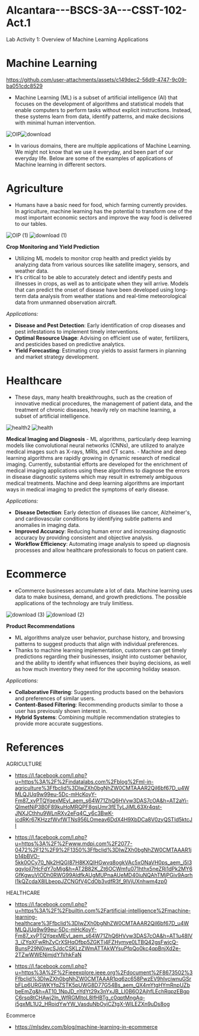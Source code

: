 # Alcantara---BSCS-3A---CSST-102-Act.1
Lab Activity 1: Overview of Machine Learning Applications



# Machine Learning


https://github.com/user-attachments/assets/c149dec2-56d9-4747-9c09-ba051cdc8529

- Machine Learning (ML) is a subset of artificial intelligence (AI) that focuses on the development of algorithms and statistical models that enable computers to perform tasks without explicit instructions. Instead, these systems learn from data, identify patterns, and make decisions with minimal human intervention.
   
![OIP](https://github.com/user-attachments/assets/48e0aeb4-ea28-41a4-85f3-96a6ac47399c)![download](https://github.com/user-attachments/assets/38a5fd3f-057f-4c2c-9545-68a3a7530e7c)

- In various domains, there are multiple applications of Machine Learning. We might not know that we use it everyday, and been part of our everyday life. Below are some of the examples of applications of Machine learning in different sectors.

# Agriculture
- Humans have a basic need for food, which farming currently provides. In agriculture, machine learning has the potential to transform one of the most important economic sectors and improve the way food is delivered to our tables.
  
![OIP (1)](https://github.com/user-attachments/assets/e8a9f5b6-37f2-4d91-b167-430a173d1f7b)
![download (1)](https://github.com/user-attachments/assets/bef99335-8fed-4a92-8a50-137fce789c07)

**Crop Monitoring and Yield Prediction**
   - Utilizing ML models to monitor crop health and predict yields by analyzing data from various sources like satellite imagery, sensors, and weather data. 
   - It's critical to be able to accurately detect and identify pests and illnesses in crops, as well as to anticipate when they will arrive. Models that can predict the onset of 
       disease have been developed using long-term data analysis from weather stations and real-time meteorological data from unmanned observation aircraft.
   
*Applications:*
 - **Disease and Pest Detection**: Early identification of crop diseases and pest infestations to implement timely interventions.
 - **Optimal Resource Usage**: Advising on efficient use of water, fertilizers, and pesticides based on predictive analytics.
 - **Yield Forecasting**: Estimating crop yields to assist farmers in planning and market strategy development.

# Healthcare
- These days, many health breakthroughs, such as the creation of innovative medical procedures, the management of patient data, and the treatment of chronic diseases, heavily rely on machine learning, a subset of artificial intelligence.

![health2](https://github.com/user-attachments/assets/5900b305-9f1b-4f0a-9926-54433cbbff74)
![health](https://github.com/user-attachments/assets/ea722f04-2162-439b-a4f7-da71249671d9)

**Medical Imaging and Diagnosis**
    - ML algorithms, particularly deep learning models like convolutional neural networks (CNNs), are utilized to analyze medical images such as X-rays, MRIs, and CT scans. 
    - Machine and deep learning algorithms are rapidly growing in dynamic research of medical imaging. Currently, substantial efforts are developed for the enrichment of medical imaging 
        applications using these algorithms to diagnose the errors in disease diagnostic systems which may result in extremely ambiguous medical treatments. Machine and deep learning 
        algorithms are important ways in medical imaging to predict the symptoms of early disease.

*Applications:*
- **Disease Detection**: Early detection of diseases like cancer, Alzheimer's, and cardiovascular conditions by identifying subtle patterns and anomalies in imaging data.
- **Improved Accuracy**: Reducing human error and increasing diagnostic accuracy by providing consistent and objective analysis.
- **Workflow Efficiency**: Automating image analysis to speed up diagnosis processes and allow healthcare professionals to focus on patient care.

# Ecommerce
- eCommerce businesses accumulate a lot of data. Machine learning uses data to make business, demand, and growth predictions. The possible applications of the technology are truly limitless.

![download (3)](https://github.com/user-attachments/assets/cf6ec07e-0ef6-4772-ac3a-9eb22ebb7001)
![download (2)](https://github.com/user-attachments/assets/0b1bc9b1-6431-4807-821d-cb2a266e28b0)
 
**Product Recommendations**
   - ML algorithms analyze user behavior, purchase history, and browsing patterns to suggest products that align with individual preferences.
   - Thanks to machine learning implementation, customers can get timely predictions regarding their businesses, insight into customer behavior, and the ability to identify what influences their buying decisions, as well as how much inventory they need for the upcoming holiday season.

*Applications:*
- **Collaborative Filtering**: Suggesting products based on the behaviors and preferences of similar users.
- **Content-Based Filtering**: Recommending products similar to those a user has previously shown interest in.
- **Hybrid Systems**: Combining multiple recommendation strategies to provide more accurate suggestions.


# References
AGRICULTURE
- https://l.facebook.com/l.php?u=https%3A%2F%2Findatalabs.com%2Fblog%2Fml-in-agriculture%3Ffbclid%3DIwZXh0bgNhZW0CMTAAAR2QiI6bf67D_u4WMLQJUq9w99eu-5Dc-mHcKoyY-Fm87_xyPTQYqexMEyI_aem_s64W71ZhQ6HVvw3DAS7cOA&h=AT2aYi-QlmetNjP3B0F89kuHoMRQPF8gsUmr3fETyLJiML63Xr4qst-JNXJCthhu9WLnRXv2eFq4C_y6c3BwK-icdRKr67KHzzfWvfWTNs956LOmeav6DdX4H9XbDCa8V0zyQSTId5ktcJI

  
- https://l.facebook.com/l.php?u=https%3A%2F%2Fwww.mdpi.com%2F2077-0472%2F12%2F9%2F1350%3Ffbclid%3DIwZXh0bgNhZW0CMTAAAR1jb14bBVO-5kk0OCy70_Nk2HQGI87H8KXQIHGwvq8ogkVAc5xONaVH0ps_aem_i5I3qgylojl7HcFdY7oMjg&h=AT2B82K_Zt6OCWmfu071hthx5neZRi1dPk2MY6GfKgwuVlODh0RWG99AldfkAUgMUPnaAUeMD40iuNQAhTMjPGiv9AqrhI1kQZcdaX8lLbeopJZCNGfV4CdOb3vdfR3f_9lVjUXnhwm4zp0

  
HEALTHCARE
- https://l.facebook.com/l.php?u=https%3A%2F%2Fbuiltin.com%2Fartificial-intelligence%2Fmachine-learning-healthcare%3Ffbclid%3DIwZXh0bgNhZW0CMTAAAR2QiI6bf67D_u4WMLQJUq9w99eu-5Dc-mHcKoyY-Fm87_xyPTQYqexMEyI_aem_s64W71ZhQ6HVvw3DAS7cOA&h=AT1u48IV3_iZYqXFwRhZyCrXSHqOfbp5ZGKTj4FZHymye0LTBQ42gsFwjcQ-BunsP29N0iwcSJdcCSKLzZWmATTAkWYsuPfpQo0kc4qpBnjXd2e-2TZwWWENjmjdY1VhkFaN

- https://l.facebook.com/l.php?u=https%3A%2F%2Fieeexplore.ieee.org%2Fdocument%2F8673502%3Ffbclid%3DIwZXh0bgNhZW0CMTAAAR1pq6zc658PwzEV9hIvciwnuGSrbFLp6URGWKYfqZSTK5pUWG8D77G54Bs_aem_QX4mYtgHYmRnpUZbbeEmZg&h=AT10_1NpJD_nYdYt29x3nYxJB_LI0B6O2AjhfLEchRqpzEBgpC6rsq8tCHAwj2ln_WfRGMltoL8lfHBTg_c0qptMngAq-i5gxML1U2_HRoidYwYW_VasduNbOyiCZtgX-WILEZXn9uDs8og

Ecommerce
- https://mlsdev.com/blog/machine-learning-in-ecommerce
